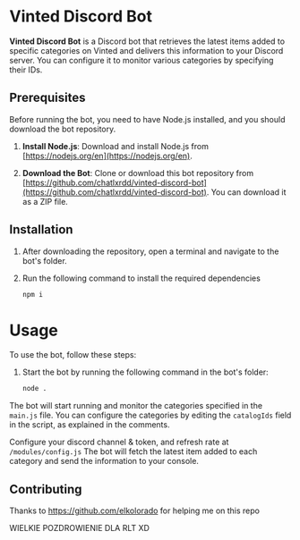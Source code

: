 # Vinted Discord Bot

**Vinted Discord Bot** is a Discord bot that retrieves the latest items added to specific categories on Vinted and delivers this information to your Discord server. You can configure it to monitor various categories by specifying their IDs.

## Prerequisites

Before running the bot, you need to have Node.js installed, and you should download the bot repository.

1. **Install Node.js**: Download and install Node.js from [https://nodejs.org/en](https://nodejs.org/en).

2. **Download the Bot**: Clone or download this bot repository from [https://github.com/chatlxrdd/vinted-discord-bot](https://github.com/chatlxrdd/vinted-discord-bot). You can download it as a ZIP file.

## Installation

1. After downloading the repository, open a terminal and navigate to the bot's folder.

2. Run the following command to install the required dependencies

   ```bash
   npm i
# Usage

To use the bot, follow these steps:

1. Start the bot by running the following command in the bot's folder:

   ```bash
   node .

The bot will start running and monitor the categories specified in the `main.js` file. You can configure the categories by editing the `catalogIds` field in the script, as explained in the comments.

Configure your discord channel & token, and refresh rate at
`/modules/config.js`
The bot will fetch the latest item added to each category and send the information to your console.

## Contributing

Thanks to https://github.com/elkolorado for helping me on this repo

WIELKIE POZDROWIENIE DLA RLT XD
